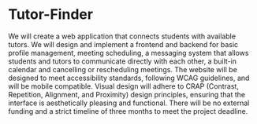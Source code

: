 # Tutor-Finder
We will create a web application that connects students with available tutors. We will design and implement a frontend and backend for basic profile management, meeting scheduling, a messaging system that allows students and tutors to communicate directly with each other, a built-in calendar and cancelling or rescheduling meetings. The website will be designed to meet accessibility standards, following WCAG guidelines, and will be mobile compatible. Visual design will adhere to CRAP (Contrast, Repetition, Alignment, and Proximity) design principles, ensuring that the interface is aesthetically pleasing and functional. There will be no external funding and a strict timeline of three months to meet the project deadline. 
